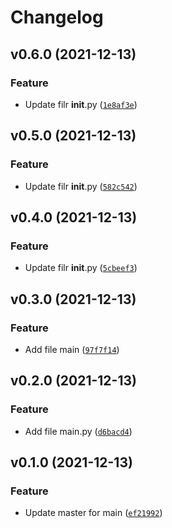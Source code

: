# Changelog

<!--next-version-placeholder-->

## v0.6.0 (2021-12-13)
### Feature
* Update filr __init__.py ([`1e8af3e`](https://github.com/Maxstyll/cafe-com-dados/commit/1e8af3e30c84f80b35e86339fa7f7e9617585884))

## v0.5.0 (2021-12-13)
### Feature
* Update filr __init__.py ([`582c542`](https://github.com/Maxstyll/cafe-com-dados/commit/582c542086f351bd95717d10e3ac7d58eca8c7db))

## v0.4.0 (2021-12-13)
### Feature
* Update filr __init__.py ([`5cbeef3`](https://github.com/Maxstyll/cafe-com-dados/commit/5cbeef31942954d8749cc7e43cd89f0cfb0aa550))

## v0.3.0 (2021-12-13)
### Feature
* Add file main ([`97f7f14`](https://github.com/Maxstyll/cafe-com-dados/commit/97f7f1443a0437c7d3629d454509e6950f24e759))

## v0.2.0 (2021-12-13)
### Feature
* Add file main.py ([`d6bacd4`](https://github.com/Maxstyll/cafe-com-dados/commit/d6bacd4aa0698efad755ec05ac929bbd03884b6e))

## v0.1.0 (2021-12-13)
### Feature
* Update master for main ([`ef21992`](https://github.com/Maxstyll/cafe-com-dados/commit/ef21992b59e5dffd7b0d4cca0e7373961ec1b62a))
